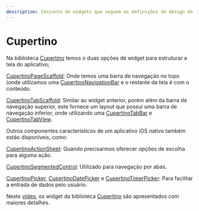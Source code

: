 ```yaml
---
description: Conjunto de widgets que seguem as definições de design do iOS.
---
```


# Cupertino

Na biblioteca [Cupertino](https://api.flutter.dev/flutter/cupertino/cupertino-library.html) temos o duas opções de widget para estruturar a tela do aplicativo;

[CupertinoPageScaffold](https://api.flutter.dev/flutter/cupertino/CupertinoPageScaffold-class.html): Onde temos uma barra de navegação no topo \(onde utilizamos uma [CupertinoNavigationBar](https://api.flutter.dev/flutter/cupertino/CupertinoNavigationBar-class.html) e o restante da tela é com o conteúdo.

[CupertinoTabScaffold](https://api.flutter.dev/flutter/cupertino/CupertinoTabScaffold-class.html): Similar ao widget anterior, porém além da barra de navegação superior, este fornece um layout que possui uma barra de navegação inferior, onde utilizando uma [CupertinoTabBar](https://api.flutter.dev/flutter/cupertino/CupertinoTabBar-class.html) e [CupertinoTabView](https://api.flutter.dev/flutter/cupertino/CupertinoTabView-class.html). 

Outros componentes característicos de um aplicativo iOS nativo também estão disponíveis, como: 

[CupertinoActionSheet](https://api.flutter.dev/flutter/cupertino/CupertinoActionSheet-class.html): Quando precisarmos oferecer opções de escolha para alguma ação.

[CupertinoSegmentedControl](https://api.flutter.dev/flutter/cupertino/CupertinoSegmentedControl-class.html): Utilizado para navegação por abas.

[CupertinoPicker](https://api.flutter.dev/flutter/cupertino/CupertinoPicker-class.html), [CupertinoDatePicker](https://api.flutter.dev/flutter/cupertino/CupertinoDatePicker-class.html) e [CupertinoTimerPicker](https://api.flutter.dev/flutter/cupertino/CupertinoTimerPicker-class.html): Para facilitar a entrada de dados pelo usuário.

Neste [vídeo](https://www.youtube.com/watch?v=3PdUaidHc-E), os widget da biblioteca [Cupertino](https://api.flutter.dev/flutter/cupertino/cupertino-library.html) são apresentados com maiores detalhes.

